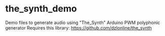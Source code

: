 # the_synth_demo
Demo files to generate audio using "The_Synth" Arduino PWM polyphonic generator
Requires this library: https://github.com/dzlonline/the_synth
